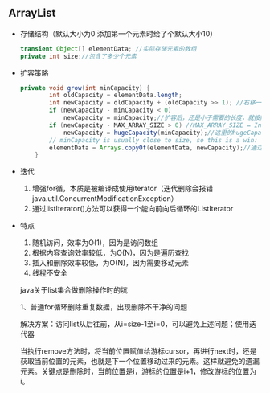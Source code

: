 ## ArrayList

+ 存储结构（默认大小为0  添加第一个元素时给了个默认大小10）

  ```java
  transient Object[] elementData; //实际存储元素的数组
  private int size;//包含了多少个元素
  ```

  

+ 扩容策略

  ```java
  private void grow(int minCapacity) {
          int oldCapacity = elementData.length;
          int newCapacity = oldCapacity + (oldCapacity >> 1); //右移一位等于除以二，所以是1.5倍扩容
          if (newCapacity - minCapacity < 0)
              newCapacity = minCapacity;//扩容后，还是小于需要的长度，就按照需要的长度来扩容
          if (newCapacity - MAX_ARRAY_SIZE > 0) //MAX_ARRAY_SIZE = Integer.MAX_VALUE - 8;
              newCapacity = hugeCapacity(minCapacity);//这里的hugeCapacity方法是为了防止整数溢出
          // minCapacity is usually close to size, so this is a win:
          elementData = Arrays.copyOf(elementData, newCapacity);//通过复制到一个新的数组
      }
  ```

  

+ 迭代

  1. 增强for循，本质是被编译成使用iterator（迭代删除会报错 java.util.ConcurrentModificationException）
  2. 通过listIterator()方法可以获得一个能向前向后循环的ListIterator

+ 特点

  1. 随机访问，效率为O(1)，因为是访问数组
  2. 根据内容查询效率较低，为O(N)，因为是遍历查找
  3. 插入和删除效率较低，为O(N)，因为需要移动元素
  4. 线程不安全

  java关于list集合做删除操作时的坑

  1、普通for循环删除重复数据，出现删除不干净的问题

  ​    解决方案：访问list从后往前，从i=size-1至i=0，可以避免上述问题；使用迭代器

  当执行remove方法时，将当前位置赋值给游标cursor，再进行next时，还是获取当前位置的元素，也就是下一个位置移动过来的元素。这样就避免的遗漏元素。关键点是删除时，当前位置是i，游标的位置是i+1，修改游标的位置为i。

  

  